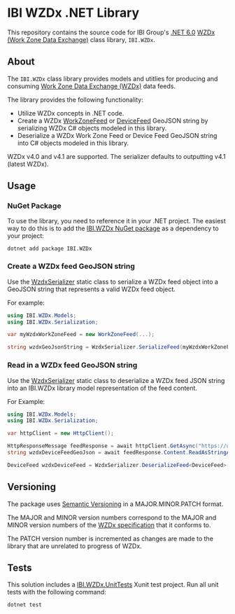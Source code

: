 # IBI WZDx .NET Library

This repository contains the source code for IBI Group's [.NET 6.0](https://docs.microsoft.com/en-us/dotnet/core/whats-new/dotnet-6) [WZDx (Work Zone Data Exchange)](https://github.com/usdot-jpo-ode/wzdx) class library, `IBI.WZDx`.

## About

The `IBI.WZDx` class library provides models and utitlies for producing and consuming [Work Zone Data Exchange (WZDx)](https://github.com/usdot-jpo-ode/wzdx) data feeds.

The library provides the following functionality:

- Utilize WZDx concepts in .NET code.
- Create a WZDx [WorkZoneFeed](https://github.com/usdot-jpo-ode/wzdx/blob/main/spec-content/objects/WorkZoneFeed.md) or [DeviceFeed](https://github.com/usdot-jpo-ode/wzdx/blob/main/spec-content/objects/DeviceFeed.md) GeoJSON string by serializing WZDx C# objects modeled in this library.
- Deserialize a WZDx Work Zone Feed or Device Feed GeoJSON string into C# objects modeled in this library.

WZDx v4.0 and v4.1 are supported. The serializer defaults to outputting v4.1 (latest WZDx).

## Usage

### NuGet Package

To use the library, you need to reference it in your .NET project. The easiest way to do this is to add the [IBI.WZDx NuGet package](TODO) as a dependency to your project:

```shell
dotnet add package IBI.WZDx
```

### Create a WZDx feed GeoJSON string

Use the [WzdxSerializer](./src/IBI.WZDx/Serialization/WzdxSerializer.cs) static class to serialize a WZDx feed object into a GeoJSON string that represents a valid WZDx feed object.

For example:

```c#
using IBI.WZDx.Models;
using IBI.WZDx.Serialization;

var myWzdxWorkZoneFeed = new WorkZoneFeed(...);

string wzdxGeoJsonString = WzdxSerializer.SerializeFeed(myWzdxWorkZoneFeed);
```

### Read in a WZDx feed GeoJSON string

Use the [WzdxSerializer](./src/IBI.WZDx/Serialization/WzdxSerializer.cs) static class to deserialize a WZDx feed JSON string into an IBI.WZDx library model representation of the feed content.

For Example:

```c#
using IBI.WZDx.Models;
using IBI.WZDx.Serialization;

var httpClient = new HttpClient();

HttpResponseMessage feedResponse = await httpClient.GetAsync("https://url.to.wzdx.feed/wzdx-device-feed").;
string wzdxDeviceFeedGeoJson = await feedResponse.Content.ReadAsStringAsync();

DeviceFeed wzdxDeviceFeed = WzdxSerializer.DeserializeFeed<DeviceFeed>(wzdxDeviceFeedGeoJson);
```

## Versioning 

The package uses [Semantic Versioning](https://semver.org/) in a MAJOR.MINOR.PATCH format.

The MAJOR and MINOR version numbers correspond to the MAJOR and MINOR version numbers of the [WZDx specification](https://github.com/usdot-jpo-ode/wzdx) that it conforms to.

The PATCH version number is incremented as changes are made to the library that are unrelated to progress of WZDx.

## Tests

This solution includes a [IBI.WZDx.UnitTests](/tests/IBI.WZDx.UnitTests/) Xunit test project. Run all unit tests with the following command:

```
dotnet test
```